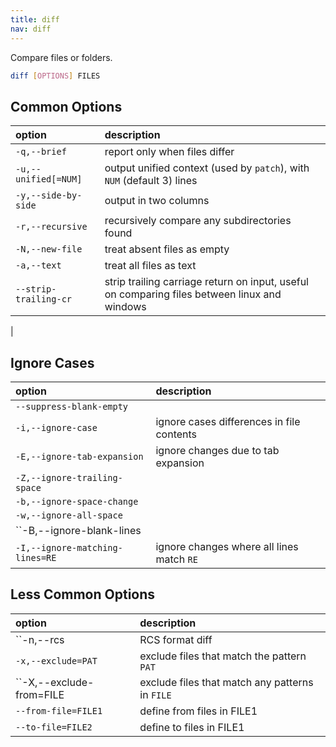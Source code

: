 ```yaml
---
title: diff
nav: diff
---
```


Compare files or folders.

```sh
diff [OPTIONS] FILES
```

## Common Options

|option      |description |
|:-----------|:--------------|
|``-q,--brief``  |report only when files differ|
|``-u,--unified[=NUM]``|output unified context (used by ``patch``), with ``NUM`` (default 3) lines|
|``-y,--side-by-side``|output in two columns|
|``-r,--recursive``|recursively compare any subdirectories found|
|``-N,--new-file``|treat absent files as empty|
|``-a,--text``|treat all files as text|
|``--strip-trailing-cr``|strip trailing carriage return on input, useful on comparing files between linux and windows|
|

## Ignore Cases


|option      |description |
|:-----------|:--------------|
|``--suppress-blank-empty``||
|``-i,--ignore-case``|ignore cases differences in file contents|
|``-E,--ignore-tab-expansion``|ignore changes due to tab expansion|
|``-Z,--ignore-trailing-space``||
|``-b,--ignore-space-change``||
|``-w,--ignore-all-space``||
|``-B,--ignore-blank-lines||
|``-I,--ignore-matching-lines=RE``|ignore changes where all lines match ``RE``|


## Less Common Options

|option      |description |
|:-----------|:--------------|
|``-n,--rcs  |RCS format diff|
|``-x,--exclude=PAT``|exclude files that match the pattern ``PAT``|
|``-X,--exclude-from=FILE|exclude files that match any patterns in ``FILE``|
|``--from-file=FILE1``|define from files in FILE1|
|``--to-file=FILE2``|define to files in FILE1|
